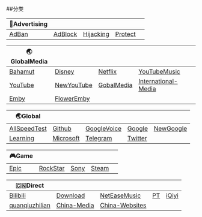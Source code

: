 ##分类


|📵Advertising|  |  |  |  |
| ---- | ---- | ---- | ---- | ---- |
|[AdBan](https://github.com/ThaDesperado/MyselfUse/blob/main/Clash/Rule/AdBan.list) |[AdBlock](https://github.com/ThaDesperado/MyselfUse/blob/main/Clash/Rule/AdBlock.list) |[Hijacking](https://github.com/ThaDesperado/MyselfUse/blob/main/Clash/Rule/Hijacking.list) |[Protect](https://github.com/ThaDesperado/MyselfUse/blob/main/Clash/Rule/Protect.list) ||||


|🌏GlobalMedia|  |  |  |  |
| ---- | ---- | ---- | ---- | ---- |
|[Bahamut](https://github.com/ThaDesperado/MyselfUse/blob/main/Clash/Rule/Bahamut.list) |[Disney](https://github.com/ThaDesperado/MyselfUse/blob/main/Clash/Rule/Disney.list) |[Netflix](https://github.com/ThaDesperado/MyselfUse/blob/main/Clash/Rule/Netflix.list) |[YouTubeMusic](https://github.com/ThaDesperado/MyselfUse/blob/main/Clash/Rule/YouTubeMusic.list) ||||
|[YouTube](https://github.com/ThaDesperado/MyselfUse/blob/main/Clash/Rule/YouTube.list) |[NewYouTube](https://github.com/ThaDesperado/MyselfUse/blob/main/Clash/Rule/NewYouTube.list) |[GobalMedia](https://github.com/ThaDesperado/MyselfUse/blob/main/Clash/Rule/GobalMedia.list) |[International-Media](https://github.com/ThaDesperado/MyselfUse/blob/main/Clash/Rule/International-Media.list) |||
|[Emby](https://github.com/ThaDesperado/MyselfUse/blob/main/Clash/Rule/Emby.list) |[FlowerEmby](https://github.com/ThaDesperado/MyselfUse/blob/main/Clash/Rule/FlowerEmby.list) ||


|🌏Global|  |  |  |  |
| ---- | ---- | ---- | ---- | ---- |
|[AllSpeedTest](https://github.com/ThaDesperado/MyselfUse/blob/main/Clash/Rule/AllSpeedTest.list) |[Github](https://github.com/ThaDesperado/MyselfUse/blob/main/Clash/Rule/Github.list) |[GoogleVoice](https://github.com/ThaDesperado/MyselfUse/blob/main/Clash/Rule/GoogleVoice.list) |[Google](https://github.com/ThaDesperado/MyselfUse/blob/main/Clash/Rule/Google.list) |[NewGoogle](https://github.com/ThaDesperado/MyselfUse/blob/main/Clash/Rule/NewGoogle.list) ||||
|[Learning](https://github.com/ThaDesperado/MyselfUse/blob/main/Clash/Rule/Learning.list) |[Microsoft](https://github.com/ThaDesperado/MyselfUse/blob/main/Clash/Rule/Microsoft.list) |[Telegram](https://github.com/ThaDesperado/MyselfUse/blob/main/Clash/Rule/Telegram.list)|[Twitter](https://github.com/ThaDesperado/MyselfUse/blob/main/Clash/Rule/Twitter.list) |||


|🎮Game|  |  |  |  |
| ---- | ---- | ---- | ---- | ---- |
|[Epic](https://github.com/ThaDesperado/MyselfUse/blob/main/Clash/Rule/Epic.list) |[RockStar](https://github.com/ThaDesperado/MyselfUse/blob/main/Clash/Rule/RockStar.list) |[Sony](https://github.com/ThaDesperado/MyselfUse/blob/main/Clash/Rule/Sony.list) |[Steam](https://github.com/ThaDesperado/MyselfUse/blob/main/Clash/Rule/Steam.list) ||||


|🇨🇳Direct|  |  |  |  |
| ---- | ---- | ---- | ---- | ---- |
|[Bilibili](https://github.com/ThaDesperado/MyselfUse/blob/main/Clash/Rule/Bilibili.list) |[Download](https://github.com/ThaDesperado/MyselfUse/blob/main/Clash/Rule/Download.list) |[NetEaseMusic](https://github.com/ThaDesperado/MyselfUse/blob/main/Clash/Rule/NetEaseMusic.list) |[PT](https://github.com/ThaDesperado/MyselfUse/blob/main/Clash/Rule/PT.list) |[iQiyi](https://github.com/ThaDesperado/MyselfUse/blob/main/Clash/Rule/iQiyi.list) ||||
|[quanqiuzhilian](https://github.com/ThaDesperado/MyselfUse/blob/main/Clash/Rule/quanqiuzhilian.list) |[China-Media](https://github.com/ThaDesperado/MyselfUse/blob/main/Clash/Rule/China-Media.list) |[China-Websites](https://github.com/ThaDesperado/MyselfUse/blob/main/Clash/Rule/China-Websites.list) |||
